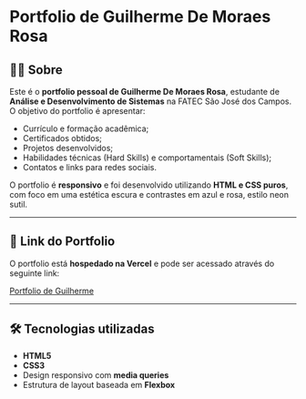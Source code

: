 # Portfolio de Guilherme De Moraes Rosa
## 👨‍💻 Sobre

Este é o **portfolio pessoal de Guilherme De Moraes Rosa**, estudante de **Análise e Desenvolvimento de Sistemas** na FATEC São José dos Campos. O objetivo do portfolio é apresentar:

- Currículo e formação acadêmica;
- Certificados obtidos;
- Projetos desenvolvidos;
- Habilidades técnicas (Hard Skills) e comportamentais (Soft Skills);
- Contatos e links para redes sociais.

O portfolio é **responsivo** e foi desenvolvido utilizando **HTML e CSS puros**, com foco em uma estética escura e contrastes em azul e rosa, estilo neon sutil.

---

## 🔗 Link do Portfolio

O portfolio está **hospedado na Vercel** e pode ser acessado através do seguinte link:

[Portfolio de Guilherme](portfolio-academico-six.vercel.app) 

---

## 🛠 Tecnologias utilizadas

- **HTML5**  
- **CSS3**  
- Design responsivo com **media queries**  
- Estrutura de layout baseada em **Flexbox**

